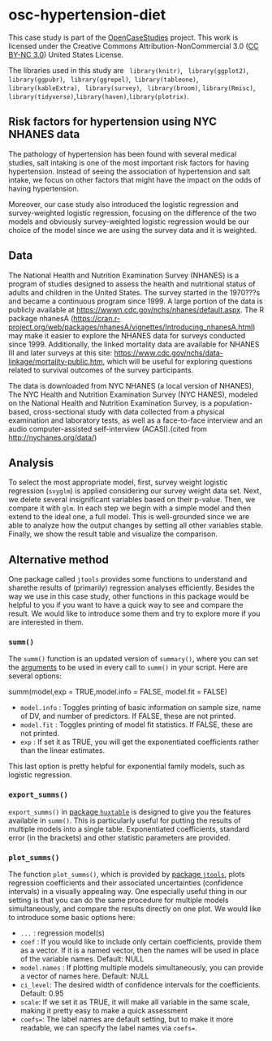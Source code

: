 # osc-hypertension-diet

This case study is part of the [OpenCaseStudies](https://opencasestudies.github.io) project. This work is licensed under the Creative Commons Attribution-NonCommercial 3.0 ([CC BY-NC 3.0](https://creativecommons.org/licenses/by-nc/3.0/us/)) United States License.

The libraries used in this study are ` library(knitr)`, ` library(ggplot2)`, ` library(ggpubr)`, ` library(ggrepel)`,` library(tableone)`, ` library(kableExtra)`, ` library(survey)`, ` library(broom)`, `library(Rmisc)`, `library(tidyverse)`,`library(haven)`,`library(plotrix)`.


## Risk factors for hypertension using NYC NHANES data


The pathology of hypertension has been found with several medical studies, salt intaking is one of the most important risk factors for having hypertension. Instead of seeing the association of hypertension and salt intake, we focus on other factors that might have the impact on the odds of having hypertension.

Moreover, our case study also introduced the logistic regression and survey-weighted logistic regression, focusing on the difference of the two models and obviously survey-weighted logistic regression would be our choice of the model since we are using the survey data and it is weighted.




## Data


The National Health and Nutrition Examination Survey (NHANES) is a program of studies designed to assess the health and nutritional status of adults and children in the United States. The survey started in the 1970???s and became a continuous program since 1999. A large portion of the data is publicly available at https://wwwn.cdc.gov/nchs/nhanes/default.aspx. The R package nhanesA (https://cran.r-project.org/web/packages/nhanesA/vignettes/Introducing_nhanesA.html) may make it easier to explore the NHANES data for surveys conducted since 1999. Additionally, the linked mortality data are available for NHANES III and later surveys at this site: https://www.cdc.gov/nchs/data-linkage/mortality-public.htm, which will be useful for exploring questions related to survival outcomes of the survey participants.

The data is downloaded from NYC NHANES (a local version of NHANES), The NYC Health and Nutrition Examination Survey (NYC HANES), modeled on the National Health and Nutrition Examination Survey, is a population-based, cross-sectional study with data collected from a physical examination and laboratory tests, as well as a face-to-face interview and an audio computer-assisted self-interview (ACASI).(cited from http://nychanes.org/data/)

## Analysis


To select the most appropriate model, first, survey weight logistic regression (`svyglm`) is applied considering our survey weight data set. Next, we delete several insignificant variables based on their p-value. Then, we compare it with `glm`. In each step we begin with a simple model and then extend to the ideal one, a full model. This is well-grounded since we are able to analyze how the output changes by setting all other variables stable. Finally, we show the result table and visualize the comparison. 


## Alternative method

One package called `jtools` provides some functions to understand and sharethe results of (primarily) regression analyses efficiently. Besides the way we use in this case study, other functions in this package would be helpful to you if you want to have a quick way to see and compare the result. We would like to introduce some them and try to explore more if you are interested in them.

### `summ()`


The `summ()` function is an updated version of `summary()`, where 
you can set the 
[arguments](https://www.rdocumentation.org/packages/jtools/versions/2.0.0/topics/set_summ_defaults) 
to be used in every call to `summ()` 
in your script. Here are several options:

summ(model,exp = TRUE,model.info = FALSE, model.fit = FALSE)

* `model.info` : Toggles printing of basic information on sample size, name of DV, and number of predictors. If FALSE, these are not printed.
* `model.fit` : Toggles printing of model fit statistics. If FALSE, these are not printed.
* `exp` : If set it as TRUE, you will get the exponentiated coefficients rather than the linear estimates. 

This last option is pretty helpful for exponential family 
models, such as logistic regression.

### `export_summs()`

`export_summs()` in [package `huxtable`](https://cran.r-project.org/web/packages/huxtable/index.html) 
is designed to give 
you the features available in `summ()`. This is particularly
useful for putting the results of multiple models into a 
single table. Exponentiated coefficients, standard error 
(in the brackets) and other statistic parameters are provided.

### `plot_summs()`

The function `plot_summs()`, which is provided by [package 
`jtools`](https://cran.r-project.org/web/packages/jtools/index.html), 
plots regression coefficients and their associated
uncertainties (confidence intervals) in a visually appealing
way. One especially useful thing in our setting is that you 
can do the same procedure for multiple models simultaneously, 
and compare the results directly on one plot. We would like 
to introduce some basic options here:

* `...` : regression model(s)
* `coef` : If you would like to include only certain coefficients, provide them as a vector. If it is a named vector, then the names will be used in place of the variable names. Default: NULL
* `model.names` : If plotting multiple models simultaneously, you can provide a vector of names here. Default: NULL
* `ci_level`: The desired width of confidence intervals for the coefficients. Default: 0.95
* `scale`: If we set it as TRUE, it will make all variable in the same scale, making it pretty easy to make a quick assessment
* `coefs=`: The label names are default setting, but to make it more readable,
we can specify the label names via `coefs=`.









